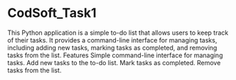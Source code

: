 # CodSoft_Task1
This Python application is a simple to-do list that allows users to keep track of their tasks. It provides a command-line interface for managing tasks, including adding new tasks, marking tasks as completed, and removing tasks from the list.
Features
Simple command-line interface for managing tasks.
Add new tasks to the to-do list.
Mark tasks as completed.
Remove tasks from the list.


